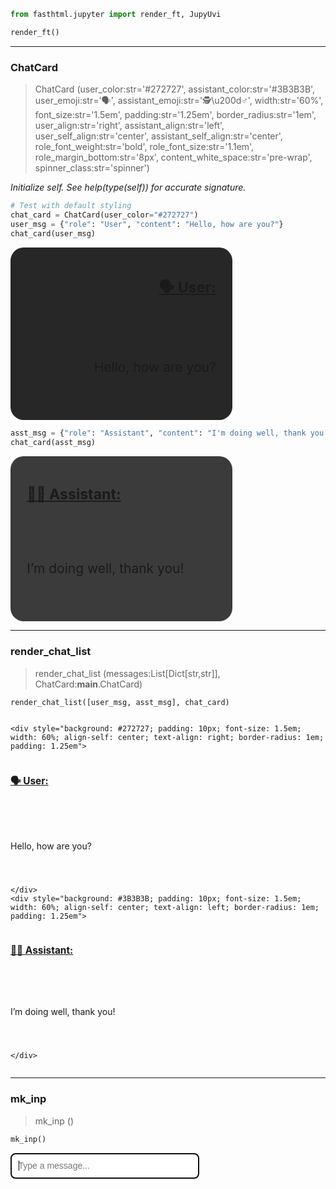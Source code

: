 

<!-- WARNING: THIS FILE WAS AUTOGENERATED! DO NOT EDIT! -->

``` python
from fasthtml.jupyter import render_ft, JupyUvi

render_ft()
```

------------------------------------------------------------------------

### ChatCard

>  ChatCard (user_color:str='#272727', assistant_color:str='#3B3B3B',
>                user_emoji:str='🗣️', assistant_emoji:str='🕵️\u200d♂️',
>                width:str='60%', font_size:str='1.5em', padding:str='1.25em',
>                border_radius:str='1em', user_align:str='right',
>                assistant_align:str='left', user_self_align:str='center',
>                assistant_self_align:str='center', role_font_weight:str='bold',
>                role_font_size:str='1.1em', role_margin_bottom:str='8px',
>                content_white_space:str='pre-wrap',
>                spinner_class:str='spinner')

*Initialize self. See help(type(self)) for accurate signature.*

``` python
# Test with default styling
chat_card = ChatCard(user_color="#272727")
user_msg = {"role": "User", "content": "Hello, how are you?"}
chat_card(user_msg)
```

<div>

<div style="background: #272727; padding: 10px; font-size: 1.5em; width: 60%; align-self: center; text-align: right; border-radius: 1em; padding: 1.25em">

<span style="font-weight: bold; font-size: 1.1em; display: block; margin-bottom: 8px;"><u>🗣️
User: </u></span>

<div class="marked" style="white-space: pre-wrap;">

Hello, how are you?

</div>

</div>

<script>if (window.htmx) htmx.process(document.body)</script>

</div>

``` python
asst_msg = {"role": "Assistant", "content": "I'm doing well, thank you!"}
chat_card(asst_msg)
```

<div>

<div style="background: #3B3B3B; padding: 10px; font-size: 1.5em; width: 60%; align-self: center; text-align: left; border-radius: 1em; padding: 1.25em">

<span style="font-weight: bold; font-size: 1.1em; display: block; margin-bottom: 8px;"><u>🕵️‍♂️
Assistant: </u></span>

<div class="marked" style="white-space: pre-wrap;">

I’m doing well, thank you!

</div>

</div>

<script>if (window.htmx) htmx.process(document.body)</script>

</div>

------------------------------------------------------------------------

### render_chat_list

>  render_chat_list (messages:List[Dict[str,str]],
>                        ChatCard:__main__.ChatCard)

``` python
render_chat_list([user_msg, asst_msg], chat_card)
```

<div>

<div id="chat-cards" class="chat-cards"
style="display: flex; flex-direction: column; gap: 10px;">

    <div style="background: #272727; padding: 10px; font-size: 1.5em; width: 60%; align-self: center; text-align: right; border-radius: 1em; padding: 1.25em">

<span style="font-weight: bold; font-size: 1.1em; display: block; margin-bottom: 8px;"><u>🗣️
User: </u></span>

<div class="marked" style="white-space: pre-wrap;">

Hello, how are you?

</div>

    </div>
    <div style="background: #3B3B3B; padding: 10px; font-size: 1.5em; width: 60%; align-self: center; text-align: left; border-radius: 1em; padding: 1.25em">

<span style="font-weight: bold; font-size: 1.1em; display: block; margin-bottom: 8px;"><u>🕵️‍♂️
Assistant: </u></span>

<div class="marked" style="white-space: pre-wrap;">

I’m doing well, thank you!

</div>

    </div>

</div>

<script>if (window.htmx) htmx.process(document.body)</script>

</div>

------------------------------------------------------------------------

### mk_inp

>  mk_inp ()

``` python
mk_inp()
```

<div>

<input placeholder="Type a message..." autofocus id="msg" style="width: 60%; max-width: 600px; padding: 0.75em; font-size: 1em; border-radius: 0.5em" name="msg">
<script>if (window.htmx) htmx.process(document.body)</script>

</div>

